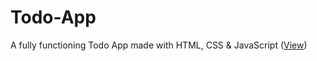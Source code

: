 # Todo-App
A fully functioning Todo App made with HTML, CSS &amp; JavaScript (<a href="https://ghosh-95.github.io/Todo-App/">View</a>)
